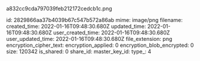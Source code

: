 a832cc9cda797039feb212172cedcb1c.png

id: 2829866aa37b4039b67c547b572a86ab
mime: image/png
filename: 
created_time: 2022-01-16T09:48:30.680Z
updated_time: 2022-01-16T09:48:30.680Z
user_created_time: 2022-01-16T09:48:30.680Z
user_updated_time: 2022-01-16T09:48:30.680Z
file_extension: png
encryption_cipher_text: 
encryption_applied: 0
encryption_blob_encrypted: 0
size: 120342
is_shared: 0
share_id: 
master_key_id: 
type_: 4